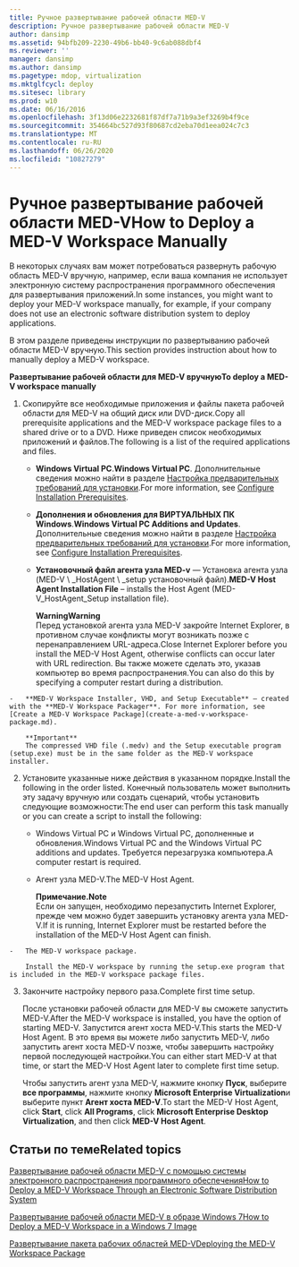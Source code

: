```yaml
---
title: Ручное развертывание рабочей области MED-V
description: Ручное развертывание рабочей области MED-V
author: dansimp
ms.assetid: 94bfb209-2230-49b6-bb40-9c6ab088dbf4
ms.reviewer: ''
manager: dansimp
ms.author: dansimp
ms.pagetype: mdop, virtualization
ms.mktglfcycl: deploy
ms.sitesec: library
ms.prod: w10
ms.date: 06/16/2016
ms.openlocfilehash: 3f13d06e2232681f87df7a71b9a3ef3269b4f9ce
ms.sourcegitcommit: 354664bc527d93f80687cd2eba70d1eea024c7c3
ms.translationtype: MT
ms.contentlocale: ru-RU
ms.lasthandoff: 06/26/2020
ms.locfileid: "10827279"
---
```

# <span data-ttu-id="d18c7-103">Ручное развертывание рабочей области MED-V</span><span class="sxs-lookup"><span data-stu-id="d18c7-103">How to Deploy a MED-V Workspace Manually</span></span>


<span data-ttu-id="d18c7-104">В некоторых случаях вам может потребоваться развернуть рабочую область MED-V вручную, например, если ваша компания не использует электронную систему распространения программного обеспечения для развертывания приложений.</span><span class="sxs-lookup"><span data-stu-id="d18c7-104">In some instances, you might want to deploy your MED-V workspace manually, for example, if your company does not use an electronic software distribution system to deploy applications.</span></span>

<span data-ttu-id="d18c7-105">В этом разделе приведены инструкции по развертыванию рабочей области MED-V вручную.</span><span class="sxs-lookup"><span data-stu-id="d18c7-105">This section provides instruction about how to manually deploy a MED-V workspace.</span></span>

**<span data-ttu-id="d18c7-106">Развертывание рабочей области для MED-V вручную</span><span class="sxs-lookup"><span data-stu-id="d18c7-106">To deploy a MED-V workspace manually</span></span>**

1.  <span data-ttu-id="d18c7-107">Скопируйте все необходимые приложения и файлы пакета рабочей области для MED-V на общий диск или DVD-диск.</span><span class="sxs-lookup"><span data-stu-id="d18c7-107">Copy all prerequisite applications and the MED-V workspace package files to a shared drive or to a DVD.</span></span> <span data-ttu-id="d18c7-108">Ниже приведен список необходимых приложений и файлов.</span><span class="sxs-lookup"><span data-stu-id="d18c7-108">The following is a list of the required applications and files.</span></span>

    -   <span data-ttu-id="d18c7-109">**Windows Virtual PC**.</span><span class="sxs-lookup"><span data-stu-id="d18c7-109">**Windows Virtual PC**.</span></span> <span data-ttu-id="d18c7-110">Дополнительные сведения можно найти в разделе [Настройка предварительных требований для установки](configure-installation-prerequisites.md).</span><span class="sxs-lookup"><span data-stu-id="d18c7-110">For more information, see [Configure Installation Prerequisites](configure-installation-prerequisites.md).</span></span>

    -   <span data-ttu-id="d18c7-111">**Дополнения и обновления для ВИРТУАЛЬНЫХ ПК Windows**.</span><span class="sxs-lookup"><span data-stu-id="d18c7-111">**Windows Virtual PC Additions and Updates**.</span></span> <span data-ttu-id="d18c7-112">Дополнительные сведения можно найти в разделе [Настройка предварительных требований для установки](configure-installation-prerequisites.md).</span><span class="sxs-lookup"><span data-stu-id="d18c7-112">For more information, see [Configure Installation Prerequisites](configure-installation-prerequisites.md).</span></span>

    -   <span data-ttu-id="d18c7-113">**Установочный файл агента узла MED-v** — Установка агента узла (MED-V \ _HostAgent \ _setup установочный файл).</span><span class="sxs-lookup"><span data-stu-id="d18c7-113">**MED-V Host Agent Installation File** – installs the Host Agent (MED-V\_HostAgent\_Setup installation file).</span></span>

        **<span data-ttu-id="d18c7-114">Warning</span><span class="sxs-lookup"><span data-stu-id="d18c7-114">Warning</span></span>**  
        <span data-ttu-id="d18c7-115">Перед установкой агента узла MED-V закройте Internet Explorer, в противном случае конфликты могут возникать позже с перенаправлением URL-адреса.</span><span class="sxs-lookup"><span data-stu-id="d18c7-115">Close Internet Explorer before you install the MED-V Host Agent, otherwise conflicts can occur later with URL redirection.</span></span> <span data-ttu-id="d18c7-116">Вы также можете сделать это, указав компьютер во время распространения.</span><span class="sxs-lookup"><span data-stu-id="d18c7-116">You can also do this by specifying a computer restart during a distribution.</span></span>



~~~
-   **MED-V Workspace Installer, VHD, and Setup Executable** – created with the **MED-V Workspace Packager**. For more information, see [Create a MED-V Workspace Package](create-a-med-v-workspace-package.md).

    **Important**  
    The compressed VHD file (.medv) and the Setup executable program (setup.exe) must be in the same folder as the MED-V workspace installer.
~~~



2. <span data-ttu-id="d18c7-117">Установите указанные ниже действия в указанном порядке.</span><span class="sxs-lookup"><span data-stu-id="d18c7-117">Install the following in the order listed.</span></span> <span data-ttu-id="d18c7-118">Конечный пользователь может выполнить эту задачу вручную или создать сценарий, чтобы установить следующие возможности:</span><span class="sxs-lookup"><span data-stu-id="d18c7-118">The end user can perform this task manually or you can create a script to install the following:</span></span>

   -   <span data-ttu-id="d18c7-119">Windows Virtual PC и Windows Virtual PC, дополненные и обновления.</span><span class="sxs-lookup"><span data-stu-id="d18c7-119">Windows Virtual PC and the Windows Virtual PC additions and updates.</span></span> <span data-ttu-id="d18c7-120">Требуется перезагрузка компьютера.</span><span class="sxs-lookup"><span data-stu-id="d18c7-120">A computer restart is required.</span></span>

   -   <span data-ttu-id="d18c7-121">Агент узла MED-V.</span><span class="sxs-lookup"><span data-stu-id="d18c7-121">The MED-V Host Agent.</span></span>

       **<span data-ttu-id="d18c7-122">Примечание.</span><span class="sxs-lookup"><span data-stu-id="d18c7-122">Note</span></span>**  
       <span data-ttu-id="d18c7-123">Если он запущен, необходимо перезапустить Internet Explorer, прежде чем можно будет завершить установку агента узла MED-V.</span><span class="sxs-lookup"><span data-stu-id="d18c7-123">If it is running, Internet Explorer must be restarted before the installation of the MED-V Host Agent can finish.</span></span>



~~~
-   The MED-V workspace package.

    Install the MED-V workspace by running the setup.exe program that is included in the MED-V workspace package files.
~~~

3. <span data-ttu-id="d18c7-124">Закончите настройку первого раза.</span><span class="sxs-lookup"><span data-stu-id="d18c7-124">Complete first time setup.</span></span>

   <span data-ttu-id="d18c7-125">После установки рабочей области для MED-V вы сможете запустить MED-V.</span><span class="sxs-lookup"><span data-stu-id="d18c7-125">After the MED-V workspace is installed, you have the option of starting MED-V.</span></span> <span data-ttu-id="d18c7-126">Запустится агент хоста MED-V.</span><span class="sxs-lookup"><span data-stu-id="d18c7-126">This starts the MED-V Host Agent.</span></span> <span data-ttu-id="d18c7-127">В это время вы можете либо запустить MED-V, либо запустить агент хоста MED-V позже, чтобы завершить настройку первой последующей настройки.</span><span class="sxs-lookup"><span data-stu-id="d18c7-127">You can either start MED-V at that time, or start the MED-V Host Agent later to complete first time setup.</span></span>

   <span data-ttu-id="d18c7-128">Чтобы запустить агент узла MED-V, нажмите кнопку **Пуск**, выберите **все программы**, нажмите кнопку **Microsoft Enterprise Virtualization**и выберите пункт **Агент хоста MED-V**.</span><span class="sxs-lookup"><span data-stu-id="d18c7-128">To start the MED-V Host Agent, click **Start**, click **All Programs**, click **Microsoft Enterprise Desktop Virtualization**, and then click **MED-V Host Agent**.</span></span>

## <span data-ttu-id="d18c7-129">Статьи по теме</span><span class="sxs-lookup"><span data-stu-id="d18c7-129">Related topics</span></span>


[<span data-ttu-id="d18c7-130">Развертывание рабочей области MED-V с помощью системы электронного распространения программного обеспечения</span><span class="sxs-lookup"><span data-stu-id="d18c7-130">How to Deploy a MED-V Workspace Through an Electronic Software Distribution System</span></span>](how-to-deploy-a-med-v-workspace-through-an-electronic-software-distribution-system.md)

[<span data-ttu-id="d18c7-131">Развертывание рабочей области MED-V в образе Windows 7</span><span class="sxs-lookup"><span data-stu-id="d18c7-131">How to Deploy a MED-V Workspace in a Windows 7 Image</span></span>](how-to-deploy-a-med-v-workspace-in-a-windows-7-image.md)

[<span data-ttu-id="d18c7-132">Развертывание пакета рабочих областей MED-V</span><span class="sxs-lookup"><span data-stu-id="d18c7-132">Deploying the MED-V Workspace Package</span></span>](deploying-the-med-v-workspace-package.md)









